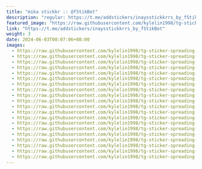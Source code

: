```yaml
---
title: "mika stickkr :: @fStikBot"
description: "regular: https://t.me/addstickers/inaysstickkrrs_by_fStikBot"
featured_image: "https://raw.githubusercontent.com/kylelin1998/tg-sticker-spreading-worldwide-images/main/img/66cbe373-385f-42d8-975c-d927a00de600.jpg"
link: "https://t.me/addstickers/inaysstickkrrs_by_fStikBot"
weight: 3
date: 2024-06-03T08:07:06+08:00
images:
  - https://raw.githubusercontent.com/kylelin1998/tg-sticker-spreading-worldwide-images/main/img/66cbe373-385f-42d8-975c-d927a00de600.jpg
  - https://raw.githubusercontent.com/kylelin1998/tg-sticker-spreading-worldwide-images/main/img/dc81835c-fbb0-41d7-a41d-9a578ebe156e.jpg
  - https://raw.githubusercontent.com/kylelin1998/tg-sticker-spreading-worldwide-images/main/img/08c994d5-f701-44a9-a56b-d10d6eb2e6fe.jpg
  - https://raw.githubusercontent.com/kylelin1998/tg-sticker-spreading-worldwide-images/main/img/162a47de-f47b-438c-bb5a-0afebe3b0ab1.jpg
  - https://raw.githubusercontent.com/kylelin1998/tg-sticker-spreading-worldwide-images/main/img/a52e0f46-ef9f-4dee-9c2c-4d4c4aa83717.jpg
  - https://raw.githubusercontent.com/kylelin1998/tg-sticker-spreading-worldwide-images/main/img/d185b858-5cb7-4c23-849c-8826db4d81e2.jpg
  - https://raw.githubusercontent.com/kylelin1998/tg-sticker-spreading-worldwide-images/main/img/8caea857-aa2d-402c-b0c3-30d13dd0d029.jpg
  - https://raw.githubusercontent.com/kylelin1998/tg-sticker-spreading-worldwide-images/main/img/db5800a9-6f24-40a9-8c65-6c885d001a19.jpg
  - https://raw.githubusercontent.com/kylelin1998/tg-sticker-spreading-worldwide-images/main/img/0f8603f8-9c51-4d22-b761-2f518680d056.jpg
  - https://raw.githubusercontent.com/kylelin1998/tg-sticker-spreading-worldwide-images/main/img/1d29dab5-56c8-4bac-8708-be4f73478665.jpg
  - https://raw.githubusercontent.com/kylelin1998/tg-sticker-spreading-worldwide-images/main/img/4f3822c3-a076-4c13-855d-6e8debae03ac.jpg
  - https://raw.githubusercontent.com/kylelin1998/tg-sticker-spreading-worldwide-images/main/img/83298f22-5e6d-471d-899a-8b414a9d06a3.jpg
  - https://raw.githubusercontent.com/kylelin1998/tg-sticker-spreading-worldwide-images/main/img/85d424f4-6087-41ca-b1e7-2aa9f028e9dc.jpg
  - https://raw.githubusercontent.com/kylelin1998/tg-sticker-spreading-worldwide-images/main/img/60a330cc-4237-44a6-9c4e-d1f5c3e561c7.jpg
  - https://raw.githubusercontent.com/kylelin1998/tg-sticker-spreading-worldwide-images/main/img/3103fdb9-77bb-46ce-bd84-70309f97d0cf.jpg
  - https://raw.githubusercontent.com/kylelin1998/tg-sticker-spreading-worldwide-images/main/img/8a73c836-c4d6-4422-a813-8022b3ec6146.jpg
  - https://raw.githubusercontent.com/kylelin1998/tg-sticker-spreading-worldwide-images/main/img/40332fd0-98ac-4551-966a-d0c5b7696501.jpg
  - https://raw.githubusercontent.com/kylelin1998/tg-sticker-spreading-worldwide-images/main/img/64f30a3e-1dd1-411f-87e4-e714684541c2.jpg
  - https://raw.githubusercontent.com/kylelin1998/tg-sticker-spreading-worldwide-images/main/img/add10663-06c6-40dc-8a6b-2bd5dc0dff53.jpg
  - https://raw.githubusercontent.com/kylelin1998/tg-sticker-spreading-worldwide-images/main/img/4fceb8fb-fd36-4bac-b0ec-a4c329c1ab5d.jpg
---
```

